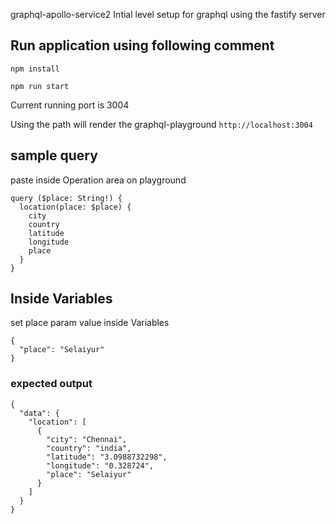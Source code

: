  graphql-apollo-service2
Intial level setup for graphql using the fastify server

## Run application using following comment
```
npm install 
```
```
npm run start
```
Current running port is 3004

Using the path will render the graphql-playground
``
http://localhost:3004
``

## sample query 
paste inside  Operation area on playground 
```
query ($place: String!) {
  location(place: $place) {
    city
    country
    latitude
    longitude
    place
  }
}

```
## Inside Variables 
set place param value inside Variables
```
{
  "place": "Selaiyur"
}
```
### expected output
```
{
  "data": {
    "location": [
      {
        "city": "Chennai",
        "country": "india",
        "latitude": "3.0988732298",
        "longitude": "0.328724",
        "place": "Selaiyur"
      }
    ]
  }
}  
```

